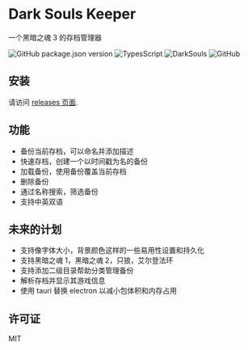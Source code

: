 # Dark Souls Keeper

一个黑暗之魂 3 的存档管理器

![GitHub package.json version](https://img.shields.io/github/package-json/v/Gu-Miao/dark-souls-keeper?style=flat)
![TypesScript](https://img.shields.io/badge/lang-typescript-blue?style=flat)
![DarkSouls](https://img.shields.io/badge/topic-darksouls-red?style=flat)
![GitHub](https://img.shields.io/github/license/Gu-Miao/dark-souls-keeper)

## 安装

请访问 [releases 页面](https://github.com/Gu-Miao/dark-souls-keeper/releases).

## 功能

- 备份当前存档，可以命名并添加描述
- 快速存档，创建一个以时间戳为名的备份
- 加载备份，使用备份覆盖当前存档
- 删除备份
- 通过名称搜索，筛选备份
- 支持中英双语

## 未来的计划

- 支持像字体大小，背景颜色这样的一些易用性设置和持久化
- 支持黑暗之魂 1，黑暗之魂 2，只狼，艾尔登法环
- 支持添加二级目录帮助分类管理备份
- 解析存档并显示其游戏信息
- 使用 tauri 替换 electron 以减小包体积和内存占用

## 许可证

MIT
